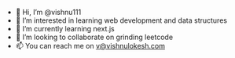 - 👋 Hi, I’m @vishnu111
- 👀 I’m interested in learning web development and data structures
- 🌱 I’m currently learning next.js
- 💞️ I’m looking to collaborate on grinding leetcode
- 📫 You can reach me on v@vishnulokesh.com

<!---
vishnu111/vishnu111 is a ✨ special ✨ repository because its `README.md` (this file) appears on your GitHub profile.
You can click the Preview link to take a look at your changes.
--->
